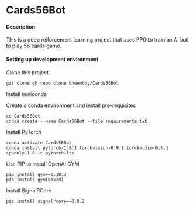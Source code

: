 # Cards56Bot
#### Description
This is a deep reiforcement learning project that uses PPO to train an AI bot to play 56 cards game.

#### Setting up development environment

Clone this project
```
git clone gh repo clone bheemboy/Cards56Bot
```

Install miniconda

Create a conda environment and install pre-requisites
 ```
cd Cards56Bot
conda create --name Cards56Bot --file requirements.txt
```

Install PyTorch
```
conda activate Cards56Bot
conda install pytorch-1.8.1 torchvision-0.9.1 torchaudio-0.8.1 cpuonly-1.0 -c pytorch-lts
```

Use PIP to install OpenAI GYM
```
pip install gym==0.18.3
pip install gym[box2d]
```

Install SignalRCore
```
pip install signalrcore==0.9.2
```
